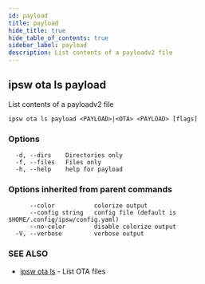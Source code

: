 ```yaml
---
id: payload
title: payload
hide_title: true
hide_table_of_contents: true
sidebar_label: payload
description: List contents of a payloadv2 file
---
```

## ipsw ota ls payload

List contents of a payloadv2 file

```
ipsw ota ls payload <PAYLOAD>|<OTA> <PAYLOAD> [flags]
```

### Options

```
  -d, --dirs    Directories only
  -f, --files   Files only
  -h, --help    help for payload
```

### Options inherited from parent commands

```
      --color           colorize output
      --config string   config file (default is $HOME/.config/ipsw/config.yaml)
      --no-color        disable colorize output
  -V, --verbose         verbose output
```

### SEE ALSO

* [ipsw ota ls](/docs/cli/ipsw/ota/ls)	 - List OTA files


